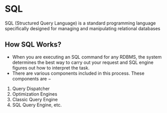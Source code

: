 # SQL
SQL (Structured Query Language) is a standard programming language specifically designed for managing and manipulating relational databases

## How SQL Works?
- When you are executing an SQL command for any RDBMS, the system determines the best way to carry out your request and SQL engine figures out how to interpret the task.
- There are various components included in this process. These components are −

1. Query Dispatcher
2. Optimization Engines
3. Classic Query Engine
4. SQL Query Engine, etc.
